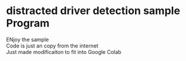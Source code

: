 # distracted driver detection sample Program
ENjoy the sample <br>
Code is just an copy from the internet<br>
Just made modificaiton to fit into Google Colab<br>


